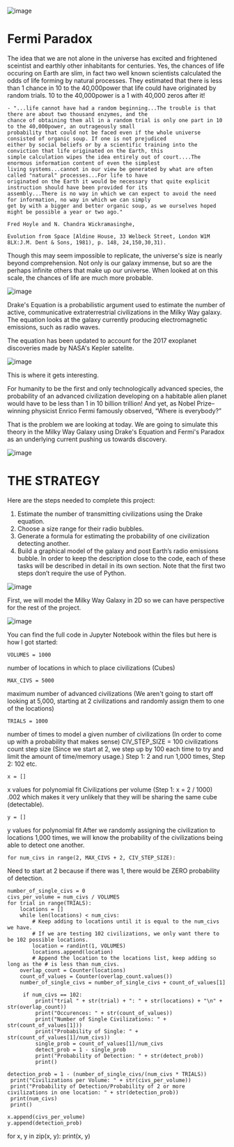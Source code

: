![image](https://user-images.githubusercontent.com/66803124/120327249-66c8f780-c29e-11eb-9a43-026227ff6877.png)

# Fermi Paradox

The idea that we are not alone in the universe has excited and frightened sceintist and earthly other inhabitants for centuries. Yes, the chances of life occuring on Earth are slim, in fact two well known scientists calculated the odds of life forming by natural processes. They estimated that there is less than 1 chance in 10 to the 40,000power that life could have originated by random trials. 10 to the 40,000power is a 1 with 40,000 zeros after it!

```
- "...life cannot have had a random beginning...The trouble is that there are about two thousand enzymes, and the 
chance of obtaining them all in a random trial is only one part in 10 to the 40,000power, an outrageously small 
probability that could not be faced even if the whole universe consisted of organic soup. If one is not prejudiced 
either by social beliefs or by a scientific training into the conviction that life originated on the Earth, this 
simple calculation wipes the idea entirely out of court....The enormous information content of even the simplest 
living systems...cannot in our view be generated by what are often called "natural" processes...For life to have 
originated on the Earth it would be necessary that quite explicit instruction should have been provided for its 
assembly...There is no way in which we can expect to avoid the need for information, no way in which we can simply 
get by with a bigger and better organic soup, as we ourselves hoped might be possible a year or two ago."

Fred Hoyle and N. Chandra Wickramasinghe,

Evolution from Space [Aldine House, 33 Welbeck Street, London W1M 8LX:J.M. Dent & Sons, 1981), p. 148, 24,150,30,31).
```
Though this may seem impossible to replicate, the universe's size is nearly beyond comprehension. Not only is our galaxy immense, but so are the perhaps infinite others that make up our universe. When looked at on this scale, the chances of life are much more probable. 

![image](https://user-images.githubusercontent.com/66803124/120330082-51090180-c2a1-11eb-9921-16f466cbbf21.png)

Drake's Equation is a probabilistic argument used to estimate the number of active, communicative extraterrestrial civilizations in the Milky Way galaxy. The equation looks at the  galaxy currently producing electromagnetic emissions, such as radio waves. 

The equation has been updated to account for the 2017 exoplanet discoveries made by NASA's Kepler satelite.

![image](https://user-images.githubusercontent.com/66803124/120327170-51ec6400-c29e-11eb-8529-2407bd20afbe.png)

This is where it gets interesting. 

For humanity to be the first and only technologically advanced species, the probability of an advanced civilization developing on a habitable alien planet would have to be less than 1 in 10 billion trillion! And yet, as Nobel Prize–winning physicist Enrico Fermi famously observed,  “Where is everybody?”

That is the problem we are looking at today. We are going to simulate this theory in the Milky Way Galaxy using Drake's Equation and Fermi's Paradox as an underlying current pushing us towards discovery. 

![image](https://user-images.githubusercontent.com/66803124/120471546-b02a4d00-c359-11eb-9c7f-b6e18622ddbd.png)

# THE STRATEGY
Here are the steps needed to complete this project:
1. Estimate the number of transmitting civilizations using the Drake equation.
2. Choose a size range for their radio bubbles.
3. Generate a formula for estimating the probability of one civilization detecting another.
4. Build a graphical model of the galaxy and post Earth’s radio emissions bubble.
In order to keep the description close to the code, each of these tasks will be described in
detail in its own section. Note that the first two steps don’t require the use of Python.

![image](https://user-images.githubusercontent.com/66803124/120471280-5fb2ef80-c359-11eb-9adc-a22342abb5f5.png)

First, we will model the Milky Way Galaxy in 2D so we can have perspective for the rest of the project. 

![image](https://user-images.githubusercontent.com/66803124/120471229-532e9700-c359-11eb-8ab1-3fbb931f436d.png)

You can find the full code in  Jupyter Notebook within the files but here is how I got started:

    VOLUMES = 1000 
number of locations in which to place civilizations (Cubes)

    MAX_CIVS = 5000 
maximum number of advanced civilizations 
(We aren't going to start off looking at 5,000, starting at 2 civilizations and randomly assign them to one of the locations)

    TRIALS = 1000 
number of times to model a given number of civilizations
(In order to come up with a probability that makes sense)
    CIV_STEP_SIZE = 100 
civilizations count step size
(Since we start at 2, we step up by 100 each time to try and limit the amount of time/memory usage.) 
Step 1: 2 and run 1,000 times, Step 2: 102 etc.

    x = [] 

x values for polynomial fit 
Civilizations per volume (Step 1: x = 2 / 1000) .002 which makes it very unlikely that they will be sharing the same cube (detectable). 

    y = [] 

y values for polynomial fit
After we randomly assigning the civilization to locations 1,000 times, 
we will know the probability of the civilizations being able to detect one another.

    for num_civs in range(2, MAX_CIVS + 2, CIV_STEP_SIZE):

Need to start at 2 because if there was 1, there would be ZERO probability of detection. 

    number_of_single_civs = 0
    civs_per_volume = num_civs / VOLUMES
    for trial in range(TRIALS):
        locations = []
        while len(locations) < num_civs:
            # Keep adding to locations until it is equal to the num_civs we have. 
            # If we are testing 102 civilizations, we only want there to be 102 possible locations.
            location = randint(1, VOLUMES)
            locations.append(location)
            # Append the location to the locations list, keep adding so long as the # is less than num_civs. 
        overlap_count = Counter(locations)
        count_of_values = Counter(overlap_count.values())
        number_of_single_civs = number_of_single_civs + count_of_values[1]
        
         if num_civs == 102:
             print("trial " + str(trial) + ": " + str(locations) + "\n" + str(overlap_count))
             print("Occurences: " + str(count_of_values))
             print("Number of Single Civilizations: " + str(count_of_values[1]))
             print("Probability of Single: " + str(count_of_values[1]/num_civs))
             single_prob = count_of_values[1]/num_civs
             detect_prob = 1 - single_prob 
             print("Probability of Detection: " + str(detect_prob))
             print()
             
    detection_prob = 1 - (number_of_single_civs/(num_civs * TRIALS))
     print("Civilizations per Volume: " + str(civs_per_volume))
     print("Probability of Detection/Probability of 2 or more civilizations in one location: " + str(detection_prob))
     print(num_civs)
     print()
     
    x.append(civs_per_volume)
    y.append(detection_prob)
 for x, y in zip(x, y):
     print(x, y)
